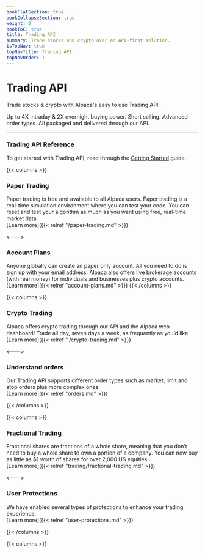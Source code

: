 ```yaml
---
bookFlatSection: true
bookCollapseSection: true
weight: 2
bookToC: true
title: Trading API
summary: Trade stocks and crypto over an API-first solution.
isTopNav: true
topNavTitle: Trading API
topNavOrder: 1
---
```


# Trading API

Trade stocks & crypto with Alpaca's easy to use Trading API.

Up to 4X intraday & 2X overnight buying power. Short selling. Advanced order types. All packaged and delivered through our API.

---

### **Trading API Reference**

To get started with Trading API, read through the [Getting Started](getting-started) guide.

{{< columns >}}

### **Paper Trading**

Paper trading is free and available to all Alpaca users. Paper trading is a real-time simulation environment where you can test your code. You can reset and test your algorithm as much as you want using free, real-time market data. \
[Learn more]({{< relref "/paper-trading.md" >}})

<--->

### **Account Plans**

Anyone globally can create an paper only account. All you need to do is sign up with your email address. Alpaca also offers live brokerage accounts (with real money) for individuals and businesses plus crypto accounts.
\
[Learn more]({{< relref "account-plans.md" >}})
{{< /columns >}}

{{< columns >}}

### **Crypto Trading**

Alpaca offers crypto trading through our API and the Alpaca web dashboard! Trade all day, seven days a week, as frequently as you’d like.
\
[Learn more]({{< relref "./crypto-trading.md" >}})

<--->

### **Understand orders**

Our Trading API supports different order types such as market, limit and stop orders plus more complex ones.
\
[Learn more]({{< relref "orders.md" >}})

{{< /columns >}}

{{< columns >}}

### **Fractional Trading**

Fractional shares are fractions of a whole share, meaning that you don’t need to buy a whole share to own a portion of a company. You can now buy as little as $1 worth of shares for over 2,000 US equities.
\
[Learn more]({{< relref "trading/fractional-trading.md" >}})

<--->

### **User Protections**

We have enabled several types of protections to enhance your trading experience.
\
[Learn more]({{< relref "user-protections.md" >}})

{{< /columns >}}

{{< columns >}}

&nbsp;
